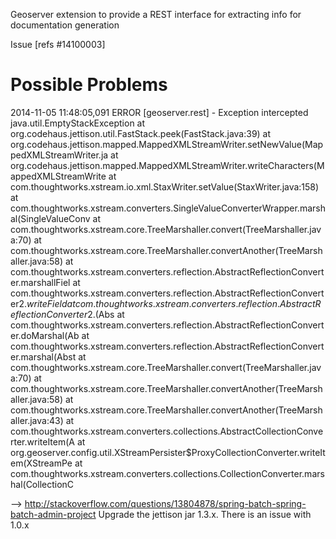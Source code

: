 Geoserver extension to provide a REST interface for extracting info for documentation generation

Issue [refs #14100003]


Possible Problems
=================

2014-11-05 11:48:05,091 ERROR [geoserver.rest] - Exception intercepted
java.util.EmptyStackException
    at org.codehaus.jettison.util.FastStack.peek(FastStack.java:39)
    at org.codehaus.jettison.mapped.MappedXMLStreamWriter.setNewValue(MappedXMLStreamWriter.ja
    at org.codehaus.jettison.mapped.MappedXMLStreamWriter.writeCharacters(MappedXMLStreamWrite
    at com.thoughtworks.xstream.io.xml.StaxWriter.setValue(StaxWriter.java:158)
    at com.thoughtworks.xstream.converters.SingleValueConverterWrapper.marshal(SingleValueConv
    at com.thoughtworks.xstream.core.TreeMarshaller.convert(TreeMarshaller.java:70)
    at com.thoughtworks.xstream.core.TreeMarshaller.convertAnother(TreeMarshaller.java:58)
    at com.thoughtworks.xstream.converters.reflection.AbstractReflectionConverter.marshallFiel
    at com.thoughtworks.xstream.converters.reflection.AbstractReflectionConverter$2.writeField
    at com.thoughtworks.xstream.converters.reflection.AbstractReflectionConverter$2.<init>(Abs
    at com.thoughtworks.xstream.converters.reflection.AbstractReflectionConverter.doMarshal(Ab
    at com.thoughtworks.xstream.converters.reflection.AbstractReflectionConverter.marshal(Abst
    at com.thoughtworks.xstream.core.TreeMarshaller.convert(TreeMarshaller.java:70)
    at com.thoughtworks.xstream.core.TreeMarshaller.convertAnother(TreeMarshaller.java:58)
    at com.thoughtworks.xstream.core.TreeMarshaller.convertAnother(TreeMarshaller.java:43)
    at com.thoughtworks.xstream.converters.collections.AbstractCollectionConverter.writeItem(A
    at org.geoserver.config.util.XStreamPersister$ProxyCollectionConverter.writeItem(XStreamPe
    at com.thoughtworks.xstream.converters.collections.CollectionConverter.marshal(CollectionC


--> http://stackoverflow.com/questions/13804878/spring-batch-spring-batch-admin-project
    Upgrade the jettison jar 1.3.x. There is an issue with 1.0.x
